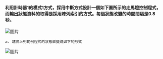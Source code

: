 #### 利用計時器1的模式1方式，採用中斷方式設計一個如下圖所示的走馬燈控制程式，而輸出狀態資料的取得是採用陣列索引的方式。每個狀態改變的時間間隔是0.8秒。
![圖片](https://user-images.githubusercontent.com/103128273/188279260-5d4c449e-b743-497e-8fda-3baea92ca291.png)

    a. 請將上列範例程式的狀態改變成如下的形式
![圖片](https://user-images.githubusercontent.com/103128273/188279309-708a880a-6fa7-4880-a32c-17954857b525.png)
